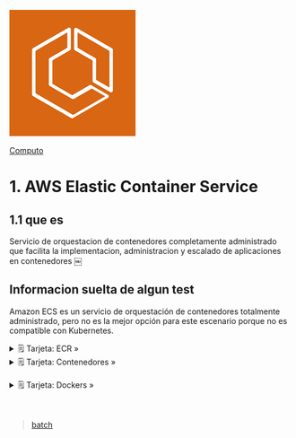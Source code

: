 ![Amazon Elastic Container Service](../../assets/Computo/ecs-logo.png)

[Computo](../../Computo/)

# 1. AWS Elastic Container Service

## 1.1 que es

Servicio de orquestacion de contenedores completamente administrado que facilita la implementacion, administracion y escalado de aplicaciones en contenedores
￼
## Informacion suelta de algun test

Amazon ECS es un servicio de orquestación de contenedores totalmente administrado, pero no es la mejor opción para este escenario porque no es compatible con Kubernetes.


<details>
<summary>🗒 Tarjeta: ECR »</summary>

| Info clave  |
| ---- |
| Desplegue de contenedores |

</details>

<details>
<summary>🗒 Tarjeta: Contenedores »</summary>

| Definicion  |
| ---- |
| Un método de virtualización del SO - Una aplicación y sus dependencias, que se pueden ejecutar en procesos aislados de recursos. |

</details>

<br/>
<details>
<summary>🗒 Tarjeta: Dockers »</summary>

| Definicion  |
| ---- |
| Es una plataforma de aplicaciones(SW) que se utiliza para crear, administrar y ejecutar contenedores (básicamente lo empaqueta - Docker permite a los desarrolladores e ingenieros crear, probar, implementar y ejecutar contenedores |

</details>

<br/>


<br/>

> [batch](./EKS.md)

<br/>
